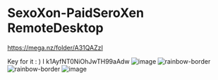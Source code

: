 # SexoXon-PaidSeroXen RemoteDesktop
https://mega.nz/folder/A31QAZzI

Key for it : ) I k1AyfNT0NiOhJwTH99aAdw
![image](https://github.com/fghfyhfgdhjhnjg/SexoXon-Paid/assets/128252238/ff92942d-878b-4823-972c-2fdc0adc5d56)
![rainbow-border](https://github.com/fghfyhfgdhjhnjg/SexoXon-Paid/assets/128252238/80d9252f-dca3-426d-9a3d-9c2bc627b86e)![rainbow-border](https://github.com/fghfyhfgdhjhnjg/SexoXon-Paid/assets/128252238/80d9252f-dca3-426d-9a3d-9c2bc627b86e)
![image](https://github.com/fghfyhfgdhjhnjg/SexoXon-Paid/assets/128252238/a99ef11c-e7d1-47b8-bcac-83034d6d59fe)
